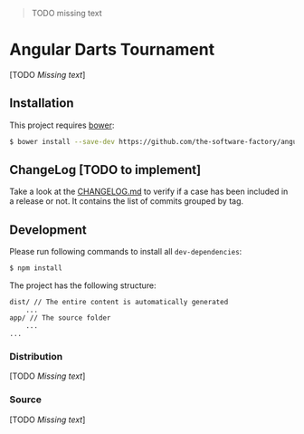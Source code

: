 > TODO missing text

# Angular Darts Tournament
[TODO *Missing text*]

<!-- START doctoc generated TOC please keep comment here to allow auto update -->
<!-- DON'T EDIT THIS SECTION, INSTEAD RE-RUN doctoc TO UPDATE -->
<!-- END doctoc generated TOC please keep comment here to allow auto update -->

## Installation
This project requires [bower](http://bower.io/):

```sh
$ bower install --save-dev https://github.com/the-software-factory/angular-darts-tournament.git
```

## ChangeLog [TODO to implement]
Take a look at the [CHANGELOG.md](CHANGELOG.md) to verify if a case has been included in a release or not.
It contains the list of commits grouped by tag.

## Development
Please run following commands to install all `dev-dependencies`:

```sh
$ npm install
```

The project has the following structure:

```
dist/ // The entire content is automatically generated
	...
app/ // The source folder
	...
...
```

### Distribution
[TODO *Missing text*]

### Source
[TODO *Missing text*]
